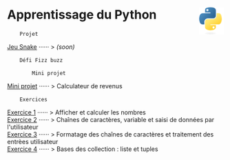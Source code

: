 # Apprentissage du Python <img align="right" src="src/images/Python-logo-notext.svg" alt="Python" title="Phthon" widht="auto" height="64px">

```
    Projet
```
[Jeu Snake]() ······ > *(soon)*  
```
    Défi Fizz buzz
```
```
        Mini projet
```
[Mini projet](miniProjet) ······ > Calculateur de revenus  
```
    Exercices
```
[Exercice 1](practice1) ······ > Afficher et calculer les nombres  
[Exercice 2](practice2) ······ > Chaînes de caractères, variable et saisi de données par l'utilisateur  
[Exercice 3](practice3) ······ > Formatage des chaînes de caractères et traitement des entrèes utilisateur  
[Exercice 4](practice4) ······ > Bases des collection : liste et tuples